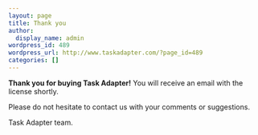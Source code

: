 ```yaml
---
layout: page
title: Thank you
author:
  display_name: admin
wordpress_id: 489
wordpress_url: http://www.taskadapter.com/?page_id=489
categories: []
---
```


**Thank you for buying Task Adapter!**
You will receive an email with the license shortly.

Please do not hesitate to contact us with your comments or suggestions.

Task Adapter team.

<!-- Google Code for purchase Conversion Page -->

<script type="text/javascript">

/* <![CDATA[ */

var google_conversion_id = 989848725;

var google_conversion_language = "en";

var google_conversion_format = "3";

var google_conversion_color = "ffffff";

var google_conversion_label = "J684CPOcvgQQlcn_1wM";

var google_conversion_value = 350;

/* ]]> */

</script>

<script type="text/javascript" src="http://www.googleadservices.com/pagead/conversion.js">

</script></p>
<noscript>
<div style="display:inline;">
<img height="1" width="1" style="border-style:none;"  src="http://www.googleadservices.com/pagead/conversion/989848725/?value=350&amp;label=J684CPOcvgQQlcn_1wM&amp;guid=ON&amp;script=0"/>

</div>

</noscript>
